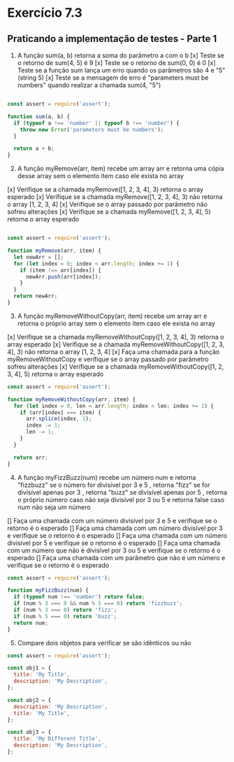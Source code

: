 # Exercício 7.3

## Praticando a implementação de testes - Parte 1


1. A função sum(a, b) retorna a soma do parâmetro a com o b
[x] Teste se o retorno de sum(4, 5) é 9
[x] Teste se o retorno de sum(0, 0) é 0
[x] Teste se a função sum lança um erro quando os parâmetros são 4 e "5" (string 5)
[x] Teste se a mensagem de erro é "parameters must be numbers" quando realizar a chamada sum(4, "5")

``` javascript

const assert = require('assert');

function sum(a, b) {
  if (typeof a !== 'number' || typeof b !== 'number') {
    throw new Error('parameters must be numbers');
  }

  return a + b;
}

```

2. A função myRemove(arr, item) recebe um array arr e retorna uma cópia desse array sem o elemento item caso ele exista no array

[x] Verifique se a chamada myRemove([1, 2, 3, 4], 3) retorna o array esperado
[x] Verifique se a chamada myRemove([1, 2, 3, 4], 3) não retorna o array [1, 2, 3, 4]
[x] Verifique se o array passado por parâmetro não sofreu alterações
[x] Verifique se a chamada myRemove([1, 2, 3, 4], 5) retorna o array esperado

```javascript

const assert = require('assert');

function myRemove(arr, item) {
  let newArr = [];
  for (let index = 0; index < arr.length; index += 1) {
    if (item !== arr[index]) {
      newArr.push(arr[index]);
    }
  }
  return newArr;
}

```

3. A função myRemoveWithoutCopy(arr, item) recebe um array arr e retorna o próprio array sem o elemento item caso ele exista no array

[x] Verifique se a chamada myRemoveWithoutCopy([1, 2, 3, 4], 3) retorna o array esperado
[x] Verifique se a chamada myRemoveWithoutCopy([1, 2, 3, 4], 3) não retorna o array [1, 2, 3, 4]
[x] Faça uma chamada para a função myRemoveWithoutCopy e verifique se o array passado por parâmetro sofreu alterações
[x] Verifique se a chamada myRemoveWithoutCopy([1, 2, 3, 4], 5) retorna o array esperado

``` javascript
const assert = require('assert');

function myRemoveWithoutCopy(arr, item) {
  for (let index = 0, len = arr.length; index < len; index += 1) {
    if (arr[index] === item) {
      arr.splice(index, 1);
      index -= 1;
      len -= 1;
    }
  }

  return arr;
}

```
4. A função myFizzBuzz(num) recebe um número num e retorna "fizzbuzz" se o número for divisível por 3 e 5 , retorna "fizz" se for divisível apenas por 3 , retorna "buzz" se divisível apenas por 5 , retorna o próprio número caso não seja divisível por 3 ou 5 e retorna false caso num não seja um número

[] Faça uma chamada com um número divisível por 3 e 5 e verifique se o retorno é o esperado
[] Faça uma chamada com um número divisível por 3 e verifique se o retorno é o esperado
[] Faça uma chamada com um número divisível por 5 e verifique se o retorno é o esperado
[] Faça uma chamada com um número que não é divisível por 3 ou 5 e verifique se o retorno é o esperado
[] Faça uma chamada com um parâmetro que não é um número e verifique se o retorno é o esperado

```javascript
const assert = require('assert');

function myFizzBuzz(num) {
  if (typeof num !== 'number') return false;
  if (num % 3 === 0 && num % 5 === 0) return 'fizzbuzz';
  if (num % 3 === 0) return 'fizz';
  if (num % 5 === 0) return 'buzz';
  return num;
}

```
5. Compare dois objetos para verificar se são idênticos ou não

```javascript
const assert = require('assert');

const obj1 = {
  title: 'My Title',
  description: 'My Description',
};

const obj2 = {
  description: 'My Description',
  title: 'My Title',
};

const obj3 = {
  title: 'My Different Title',
  description: 'My Description',
};

```
